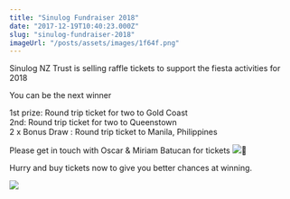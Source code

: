 ```yaml
---
title: "Sinulog Fundraiser 2018"
date: "2017-12-19T10:40:23.000Z"
slug: "sinulog-fundraiser-2018"
imageUrl: "/posts/assets/images/1f64f.png"
---
```


Sinulog NZ Trust is selling raffle tickets to support the fiesta activities for 2018

You can be the next winner

1st prize: Round trip ticket for two to Gold Coast   
2nd: Round trip ticket for two to Queenstown  
2 x Bonus Draw : Round trip ticket to Manila, Philippines

Please get in touch with Oscar & Miriam Batucan for tickets ![](https://static.xx.fbcdn.net/images/emoji.php/v9/f80/1/16/1f64f.png)🙏

Hurry and buy tickets now to give you better chances at winning.

![](https://i0.wp.com/santonino-nz.org/wp-content/uploads/2017/12/25398778_10155406313801523_2348436861388987699_n.png?resize=960%2C350)